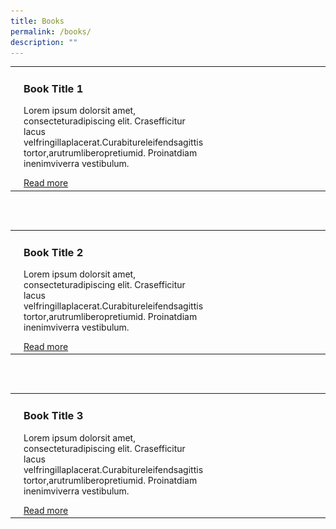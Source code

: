 ```yaml
---
title: Books
permalink: /books/
description: ""
---
```

<style>
.article1 p,h3
	{
	width:60%;
	}
	
</style>


<table>
	<tbody>
		
<tr>
<td>
<img src="/images/Ethos_Images/Ethos_Digital_Issue_07/2_Bookcovers_V3.jpg">
		
</td>
	
<td class="article1">
<h3>Book Title 1</h3>
<p> Lorem ipsum dolorsit amet, consecteturadipiscing elit. Crasefficitur lacus velfringillaplacerat.Curabitureleifendsagittistortor,arutrumliberopretiumid. Proinatdiam inenimviverra vestibulum.</p>
<a href="#">Read more</a>
		</td>
		
</tr>
</tbody>
</table>
	


<br><br>

<table>
	<tbody>
	<tr>
<td>
<img src="/images/Ethos_Images/Ethos_Digital_Issue_07/2_Bookcovers_V3.jpg">
	</td>
		<td class="article1">
		<h3>Book Title 2</h3>
			<p> Lorem ipsum dolorsit amet, consecteturadipiscing elit. Crasefficitur lacus velfringillaplacerat.Curabitureleifendsagittistortor,arutrumliberopretiumid. Proinatdiam inenimviverra vestibulum.</p>
<a href="#">Read more</a>
		</td>
		
</tr>
</tbody>
</table>

<br><br>

<table>
<tbody>
<tr>
		
<td>
<img src="/images/Ethos_Images/Ethos_Digital_Issue_07/2_Bookcovers_V3.jpg">
	</td>
<td class="article1">
		<h3>Book Title 3</h3>
<p> Lorem ipsum dolorsit amet, consecteturadipiscing elit. Crasefficitur lacus velfringillaplacerat.Curabitureleifendsagittistortor,arutrumliberopretiumid. Proinatdiam inenimviverra vestibulum.</p>
<a href="#">Read more</a>
		</td>
		
</tr>
</tbody>
</table>
<br>

<div id="formore">
	</div>